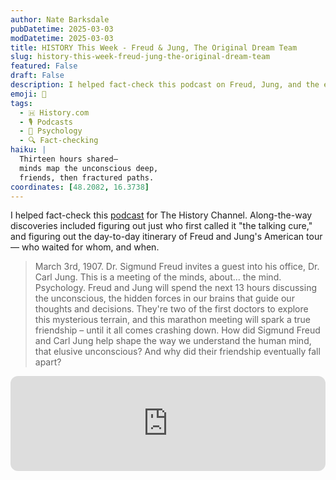 ```yaml
---
author: Nate Barksdale
pubDatetime: 2025-03-03
modDatetime: 2025-03-03
title: HISTORY This Week - Freud & Jung, The Original Dream Team
slug: history-this-week-freud-jung-the-original-dream-team
featured: False
draft: False
description: I helped fact-check this podcast on Freud, Jung, and the explosive origins of modern psychology.
emoji: 🧠
tags:
  - 🇭 History.com
  - 🎙️ Podcasts
  - 🧠 Psychology
  - 🔍 Fact-checking
haiku: |
  Thirteen hours shared—
  minds map the unconscious deep,
  friends, then fractured paths.
coordinates: [48.2082, 16.3738]
---
```


I helped fact-check this [podcast](https://open.spotify.com/episode/5dxGeK2EQzEZWE5lyKsrT9?si=ETNBZa14RzSeSHf6husb5g) for The History Channel. Along-the-way discoveries included figuring out just who first called it "the talking cure," and figuring out the day-to-day itinerary of Freud and Jung's American tour — who waited for whom, and when.

> March 3rd, 1907. Dr. Sigmund Freud invites a guest into his office, Dr. Carl Jung. This is a meeting of the minds, about... the mind. Psychology. Freud and Jung will spend the next 13 hours discussing the unconscious, the hidden forces in our brains that guide our thoughts and decisions. They're two of the first doctors to explore this mysterious terrain, and this marathon meeting will spark a true friendship – until it all comes crashing down.
> How did Sigmund Freud and Carl Jung help shape the way we understand the human mind, that elusive unconscious? And why did their friendship eventually fall apart?

<iframe style="border-radius:12px" src="https://open.spotify.com/embed/episode/5dxGeK2EQzEZWE5lyKsrT9?utm_source=generator" width="100%" height="152" frameBorder="0" allowfullscreen="" allow="autoplay; clipboard-write; encrypted-media; fullscreen; picture-in-picture" loading="lazy"></iframe>
